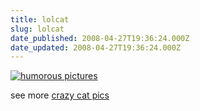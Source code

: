 ```yaml
---
title: lolcat
slug: lolcat
date_published: 2008-04-27T19:36:24.000Z
date_updated: 2008-04-27T19:36:24.000Z
---
```


[![humorous pictures](http://icanhascheezburger.wordpress.com/files/2008/04/funny-pictures-horror-movie-cat-dark-scary.jpg)](http://icanhascheezburger.com/2008/04/27/funny-pictures-2-go-bak-on-teh-interwebs/)

see more [crazy cat pics](http://icanhascheezburger.com)
